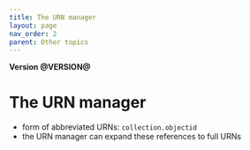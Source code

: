 ```yaml
---
title: The URN manager
layout: page
nav_order: 2
parent: Other topics
---
```




**Version @VERSION@**


# The URN manager


- form of abbreviated URNs:  `collection.objectid`
- the URN manager can expand these references to full URNs
